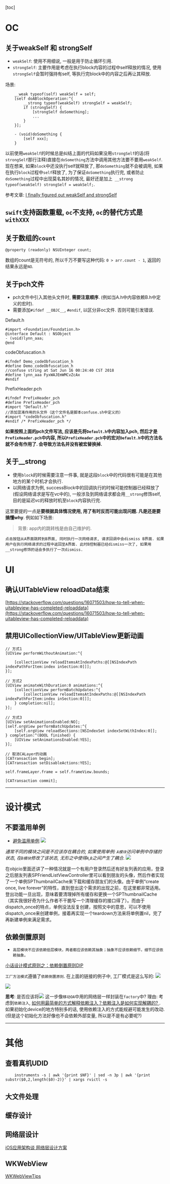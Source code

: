 
[toc]

# OC
## 关于weakSelf 和 strongSelf
* `weakSelf`: 使用不用细说, 一般是用于防止循环引用.
* `strongSelf`: 主要作用是考虑在执行block内容的过程中self释放的情况, 使用`strongSelf`会暂时强持有self, 等执行完block中的内容之后再让其释放.

场景:

```objc
    __weak typeof(self) weakSelf = self;
    [self doABlockOperation:^{
        __strong typeof(weakSelf) strongSelf = weakSelf;
        if (strongSelf) {
            [strongSelf doSomething];
            ...
        }
    }];
    
    - (void)doSomething {
        [self xxx];
    }
```

以前使用`weakSelf`的时候总是纠结上面的代码如果没用`strongSelf`的话(将`strongSelf`那行注释)直接在`doSomething`方法中调用其他方法要不要用`weakSelf`.   现在想来, 如果`block`中还没执行self就释放了, 那`doSomething`就不会被调用, 如果在执行`block`过程中`self`释放了, 为了保证`doSomething`执行完, 或者防止`doSomething`过程中出现莫名其妙的情况, 最好还是加上` __strong typeof(weakSelf) strongSelf = weakSelf;`.


参考文章: [I finally figured out weakSelf and strongSelf](https://dhoerl.wordpress.com/2013/04/23/i-finally-figured-out-weakself-and-strongself/)

##  `swift`支持函数重载, `oc`不支持, `oc`的替代方式是`withXXX`

## 关于数组的`count`

```objc
@property (readonly) NSUInteger count;
```
数组的count是无符号的, 所以千万不要写这种代码: `0 > arr.count - 1`, 返回的结果永远是`NO`.

## 关于pch文件
* pch文件中引入其他头文件时, **需要注意顺序**. (例如当A.h中内容依赖B.h中定义的宏时).
* 需要添加`#ifdef __OBJC__`, `#endif`, 以区分非oc文件. 否则可能引发错误.

Default.h

```objc
#import <Foundation/Foundation.h>
@interface Default : NSObject
- (void)lynn_aaa;
@end
```

codeObfuscation.h

```objc
#ifndef Demo_codeObfuscation_h
#define Demo_codeObfuscation_h
//confuse string at Sat Jun 16 00:24:40 CST 2018
#define lynn_aaa FyxWAJEmWMCvZcAx
#endif
```

PrefixHeader.pch

```objc
#ifndef PrefixHeader_pch
#define PrefixHeader_pch
#import "Default.h"
//添加混淆作用的头文件（这个文件名是脚本confuse.sh中定义的）
#import "codeObfuscation.h"  
#endif /* PrefixHeader_pch */
```

**如果按照上面的pch文件写法, 应该是先将`Default.h`中内容加入pch, 然后才是`PrefixHeader.pch`中内容, 所以`PrefixHeader.pch`中的宏对`Default.h`中的方法名就不会有作用了. 会导致方法名并没有被宏替换掉.**


## 关于__strong
* 使用`block`的时候需要注意一件事, 就是这段`block`中的代码很有可能是在其他地方的某个时机才会执行. 
* 以网络请求为例, successBlock中的回调执行的时候可能控制器已经释放了(假设网络请求是写在vc中的), 一般涉及到网络请求都会用`__strong`修饰self, 目的是延迟vc的释放时机至`block`内容执行完. 

这里要提的一点是**要根据具体情况使用, 用了有时反而可能出现问题. 凡是还是要搞懂why**.  例如如下场景: 
> 背景: app内的跳转栈是由自己维护的.

    点击按钮从A界面跳转到B界面, 同时执行一次网络请求, 请求回调中会dismiss B界面. 如果用户在执行网络请求的过程中返回至A界面. 此时B控制器已经dismiss一次了, 如果用__strong修饰的话会多执行了一次dismiss. 


# UI
## 确认UITableView reloadData结束
[https://stackoverflow.com/questions/16071503/how-to-tell-when-uitableview-has-completed-reloaddata](https://stackoverflow.com/questions/16071503/how-to-tell-when-uitableview-has-completed-reloaddata)

## 禁用UICollectionView/UITableView更新动画

```
// 方式1
[UIView performWithoutAnimation:^{

    [collectionView reloadItemsAtIndexPaths:@[[NSIndexPath indexPathForItem:index inSection:0]]];
}];

// 方式2
[UIView animateWithDuration:0 animations:^{
    [collectionView performBatchUpdates:^{
        [collectionView reloadItemsAtIndexPaths:@[[NSIndexPath indexPathForItem:index inSection:0]]];
    } completion:nil];
}];
    
// 方式3
[UIView setAnimationsEnabled:NO];
[self.orgView performBatchUpdates:^{
    [self.orgView reloadSections:[NSIndexSet indexSetWithIndex:0]];
} completion:^(BOOL finished) {
    [UIView setAnimationsEnabled:YES];
}];

// 取消CALayer的动画
[CATransaction begin];
[CATransaction setDisableActions:YES];

self.frameLayer.frame = self.frameView.bounds;

[CATransaction commit];
```

-------

# 设计模式
## 不要滥用单例
* [避免滥用单例](https://objccn.io/issue-13-2/)
![](media/15142576158662/15142776381655.jpg)

*通常不同的模块之间是不应该存在耦合的, 如果使用单例: `A模块`访问单例中存储的状态, 在`B模块`修改了该状态, 无形之中使得`A`,`B`之间产生了耦合.*
![](media/15142576158662/15142783250935.jpg)


在objcio里面还讲了一种情况就是一个有用户登录然后还有好友列表的应用，登录之后朋友列表SPFriendListViewController里可以看到朋友的头像，然后作者实现了一个单例SPThumbnailCache来下载和缓存朋友们的头像。由于单例“create once, live forever”的特性，直到登出这个需求的出现之前，在这里都非常适用。登出功能一旦出现，意味着要清理掉所有缓存和更换一个SPThumbnailCache（其实我很好奇为什么作者不干脆写一个清理缓存的接口得了）。而由于dispatch_once的特点，单例没法反复创建，按照文中的意思，可以不使用dispatch_once来创建单例，接着再实现一个teardown方法来将单例置nil，完了再新建单例来满足需求。 

## 依赖倒置原则
* `高层模块不应该依赖低层模块，两者都应该依赖其抽象；抽象不应该依赖细节，细节应该依赖抽象。`

 [小话设计模式原则之：依赖倒置原则DIP](https://zhuanlan.zhihu.com/p/24175489)

`工厂方法模式`遵循了`依赖倒置原则`.  在上面的链接的例子中, 工厂模式是这么写的:
![](media/15142576158662/15142999208697.jpg)

![](media/15142576158662/15142999365804.jpg)

**思考**: 是否应该将![](media/15142576158662/15143000693375.jpg)
这一步像`移动OA`中用的网络层一样封装在`factory`中? 
理由: 考虑到`依赖注入`, [如何用最简单的方式解释依赖注入？依赖注入是如何实现解耦的?
](https://www.zhihu.com/question/32108444) . 如果初始化device的地方特别多的话, 使用依赖注入的方式能规避可能发生的改动.(但是这个初始化方法好像也不会依赖外部变量, 所以是不是有必要呢?)





-------


# 其他
## 查看真机UDID

```objc
    instruments -s | awk '{print $NF}' | sed -n 3p | awk '{print substr($0,2,length($0)-2)}' | xargs rvictl -s
```



## 大文件处理

## 缓存设计

## 网络层设计
[iOS应用架构谈 网络层设计方案](https://casatwy.com/iosying-yong-jia-gou-tan-wang-luo-ceng-she-ji-fang-an.html)

## WKWebView
[WKWebViewTips](https://github.com/ShingoFukuyama/WKWebViewTips)




